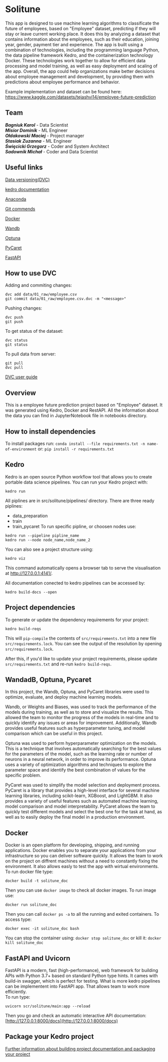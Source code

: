 # Solitune
This app is designed to use machine learning algorithms to classificate the future of employees, based on "Employee" dataset, predicting if they will stay or leave current working place. It does this by analyzing a dataset that contains information about the employees, such as their education, joining year, gender, payment tier and experience. The app is built using a combination of technologies, including the programming language Python, the data pipeline framework Kedro, and the containerization technology Docker. These technologies work together to allow for efficient data processing and model training, as well as easy deployment and scaling of the app. Overall, the app could help organizations make better decisions about employee management and development, by providing them with predictions about employee performance and behavior.

Example implementation and dataset can be found here: 
https://www.kaggle.com/datasets/tejashvi14/employee-future-prediction
## Team
***Bagniuk Karol*** - Data Scientist\
***Misior Dominik*** - ML Engineer\
***Ołdakowski Maciej*** - Project manager\
***Stasiak Zuzanna*** - ML Engineer\
***Święcicki Grzegorz*** - Coder and System Architect\
***Sadownik Michał*** - Coder and Data Scientist

## Useful links 

[Data versioning(DVC)](https://dvc.org/doc/start)

[kedro documentation](https://kedro.readthedocs.io)

[Anaconda](https://anaconda.org/)

[Git commends](https://docs.github.com/en/get-started/using-git/about-git)

[Docker](https://docs.docker.com/get-started/overview/)

[Wandb](https://docs.wandb.ai/)

[Optuna](https://optuna.readthedocs.io/en/stable/index.html)

[PyCaret](https://pycaret.readthedocs.io/en/latest/index.html)

[FastAPI](https://fastapi.tiangolo.com/)

## How to use DVC

Adding and commiting changes:
```
dvc add data/01_raw/employee.csv 
git commit data/01_raw/employee.csv.dvc -m "<message>"
```

Pushing changes:
```
dvc push
git push
```

To get status of the dataset:
```
dvc status
git status
```

To pull data from server:
```
git pull
dvc pull
```

[DVC user guide](https://dvc.org/doc/user-guide/how-to/update-tracked-data)

## Overview

This is a employee future prediction project based on "Employee" dataset. It was generated using Kedro, Docker and RestAPI. All the information about the data you can find in JupyterNotebook file in notebooks directory.

## How to install dependencies

To install packages run: `conda install --file requirements.txt -n name-of-environment`
or: `pip install -r requirements.txt`

## Kedro
Kedro is an open source Python workflow tool that allows you to create portable data science pipelines.
You can run your Kedro project with:

```
kedro run
```
All piplines are in src/solitune/pipelines/ directory.
There are three ready piplines:
- data_preparation
- train
- train_pycaret
To run specific pipline, or choosen nodes use:
```
kedro run --pipeline pipline_name
kedro run --node node_name,node_name_2
```

You can also see a project structure using:
```
kedro viz
```
This command automatically opens a browser tab to serve the visualisation at http://127.0.0.1:4141/.

All documentation conected to kedro pipelines can be accessed by:
```
kedro build-docs --open
```
## Project dependencies

To generate or update the dependency requirements for your project:

```
kedro build-reqs
```

This will `pip-compile` the contents of `src/requirements.txt` into a new file `src/requirements.lock`. You can see the output of the resolution by opening `src/requirements.lock`.

After this, if you'd like to update your project requirements, please update `src/requirements.txt` and re-run `kedro build-reqs`.

## WandadB, Optuna, Pycaret
In this project, the Wandb, Optuna, and PyCaret libraries were used to optimize, evaluate, and deploy machine learning models.

Wandb, or Weights and Biases, was used to track the performance of the models during training, as well as to store and visualize the results. This allowed the team to monitor the progress of the models in real-time and to quickly identify any issues or areas for improvement. Additionally, Wandb provides useful features such as hyperparameter tuning, and model comparison which can be useful in this project.

Optuna was used to perform hyperparameter optimization on the models. This is a technique that involves automatically searching for the best values for the parameters of the model, such as the learning rate or number of neurons in a neural network, in order to improve its performance. Optuna uses a variety of optimization algorithms and techniques to explore the parameter space and identify the best combination of values for the specific problem.

PyCaret was used to simplify the model selection and deployment process. PyCaret is a library that provides a high-level interface for several machine learning libraries, including scikit-learn, XGBoost, and LightGBM. It also provides a variety of useful features such as automated machine learning, model comparison and model interpretability. PyCaret allows the team to quickly test different models and select the best one for the task at hand, as well as to easily deploy the final model in a production environment.

## Docker
Docker is an open platform for developing, shipping, and running applications. Docker enables you to separate your applications from your infrastructure so you can deliver software quickly. It allows the team to work on the project on diffrent machines without a need to constantly fixing the environment. It also allows easly to test the app with wirtual environments.
To run docker file type:
```
docker build -t solitune_doc
```
Then you can use `docker image` to check all docker images. To run image use:
```
docker run solitune_doc
```
Then you can call `docker ps -a` to all the running and exited containers. To access type:
```
docker exec -it solitune_doc bash
```
You can stop the container using: `docker stop solitune_doc` or kill it: `docker kill solitune_doc`

## FastAPI and Uvicorn
FastAPI is a modern, fast (high-performance), web framework for building APIs with Python 3.7+ based on standard Python type hints. It cames with build-in swagger, which is perfect for testing. What is more kedro pipelines can be implementent into FastAPI app. That allows team to work more efficiently.  
To run type:
```
uvicorn scr/solitune/main:app --reload
```
 Then you go and check an automatic interactive API documentation: [http://127.0.0.1:8000/docs](http://127.0.0.1:8000/docs)


## Package your Kedro project

[Further information about building project documentation and packaging your project](https://kedro.readthedocs.io/en/stable/tutorial/package_a_project.html)
